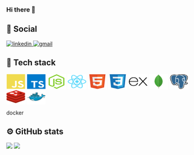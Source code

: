 ### Hi there 👋



## 💬 Social
<div align="left">
  <a href="https://www.linkedin.com/in/augusto-hansel-schaefer-dos-santos-227098218/">
    <img src="https://img.shields.io/badge/LinkedIn-0077B5?style=for-the-badge&logo=linkedin&logoColor=white" title="linkedin" />
  </a>  
  <a href="mailto:augustohsdsantos@gmail.com">
    <img src="https://img.shields.io/badge/Gmail-D14836?style=for-the-badge&logo=gmail&logoColor=white" title="gmail" />
  </a>
</div>

## 🧠 Tech stack
<div align="left" style="margin: auto">
  
  <img align="center" title="JavaScript" alt="JavaScript" height="40" width="50" src="https://raw.githubusercontent.com/devicons/devicon/master/icons/javascript/javascript-plain.svg">
  
  <img align="center" title="TypeScript" alt="typescript" height="40" width="50" src="https://raw.githubusercontent.com/devicons/devicon/master/icons/typescript/typescript-plain.svg">
  
  <img align="center" alt="Js" title="NodeJs" alt="Node.Js" height="40" width="50"  src="https://raw.githubusercontent.com/devicons/devicon/master/icons/nodejs/nodejs-original.svg">
  
  <img align="center" alt="React" title="React" alt="React" height="40" width="50" src="https://raw.githubusercontent.com/devicons/devicon/master/icons/react/react-original.svg">
  
  <img align="center" alt="HTML" title="HTML" alt="HTML" height="40" width="50" src="https://raw.githubusercontent.com/devicons/devicon/master/icons/html5/html5-original.svg">
  
  <img align="center" alt="CSS" title="CSS" alt="CSS" height="40" width="50" src="https://raw.githubusercontent.com/devicons/devicon/master/icons/css3/css3-original.svg">
  
  <img align="center" alt="CSS" title="Express" alt="Express" height="40" width="50" src="https://raw.githubusercontent.com/devicons/devicon/master/icons/express/express-original.svg">
  
  <img align="center" alt="CSS" title="MongoDB" alt="MongoDB" height="40" width="50" src="https://raw.githubusercontent.com/devicons/devicon/master/icons/mongodb/mongodb-original.svg">
  
  <img align="center" alt="CSS" title="PostgreSQL" alt="postgresql" height="40" width="50" src="https://raw.githubusercontent.com/devicons/devicon/master/icons/postgresql/postgresql-original.svg">
  
  <img align="center" alt="CSS" title="Redis" alt="redis" height="40" width="50" src="https://raw.githubusercontent.com/devicons/devicon/master/icons/redis/redis-original.svg">
  
  <img align="center" alt="CSS" title="Docker" alt="docker" height="40" width="50" src="https://raw.githubusercontent.com/devicons/devicon/master/icons/docker/docker-original.svg">
  
  
</div>

docker

## ⚙️ GitHub stats

<div align="left">
  <img height="165em" src="https://github-readme-stats.vercel.app/api/?username=augustohss&show_icons=true&theme=dark"/>
  <img height="165em" src="https://github-readme-stats.vercel.app/api/top-langs/?username=augustohss&layout=compact&langs_count=7&theme=dark"/>
</div>
